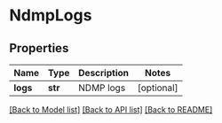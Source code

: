 # NdmpLogs

## Properties
Name | Type | Description | Notes
------------ | ------------- | ------------- | -------------
**logs** | **str** | NDMP logs | [optional] 

[[Back to Model list]](../README.md#documentation-for-models) [[Back to API list]](../README.md#documentation-for-api-endpoints) [[Back to README]](../README.md)


